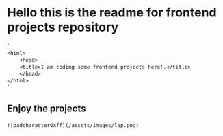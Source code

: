 # Hello this is the readme for frontend projects repository

    `
    <html>
        <head>
        <title>I am coding some frontend projects here!.</title>
        </head>
    </html>
    `

## Enjoy the projects

    ![badcharacter0xff](/assets/images/lap.png)